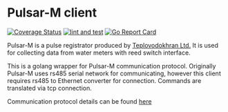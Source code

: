 Pulsar-M client
====

[![Coverage Status](https://coveralls.io/repos/github/srgsf/tvh-pulsar/badge.svg)](https://coveralls.io/github/srgsf/tvh-pulsar)
[![lint and test](https://github.com/srgsf/tvh-pulsar/actions/workflows/golint-ci.yaml/badge.svg)](https://github.com/srgsf/tvh-pulsar/actions/workflows/golint-ci.yaml)
[![Go Report Card](https://goreportcard.com/badge/github.com/srgsf/tvh-pulsar)](https://goreportcard.com/report/github.com/srgsf/tvh-pulsar)

Pulsar-M is a pulse registrator produced by [Teplovodokhran Ltd.](https://pulsarm.com/en)
It is used for collecting data from water meters with reed switch interface. 

This is a golang wrapper for Pulsar-M communication protocol.
Originally Pulsar-M uses rs485 serial network for communicating, however this client requires rs485 to Ethernet converter for connection.
Commands are translated via tcp connection.

Communication protocol details can be found [here](protokol_pulsar_m.pdf)
